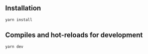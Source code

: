 ## Installation

```shell
yarn install
```

## Compiles and hot-reloads for development

```shell
yarn dev
```
